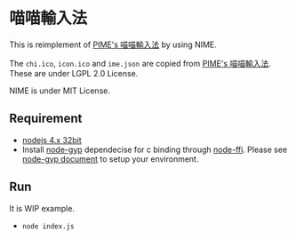喵喵輸入法
=============
This is reimplement of [PIME's 喵喵輸入法](https://github.com/EasyIME/PIME/tree/master/server/input_methods/meow) by using NIME.

The `chi.ico`, `icon.ico` and `ime.json` are copied from [PIME's 喵喵輸入法](https://github.com/EasyIME/PIME/tree/master/server/input_methods/meow). These are under LGPL 2.0 License.

NIME is under MIT License.


## Requirement

- [nodejs 4.x 32bit](https://nodejs.org/en/)
- Install [node-gyp](https://github.com/nodejs/node-gyp) dependecise for c binding through [node-ffi](https://github.com/node-ffi/node-ffi). Please see [node-gyp document](https://github.com/nodejs/node-gyp#installation) to setup your environment.


## Run

It is WIP example.

- `node index.js`
